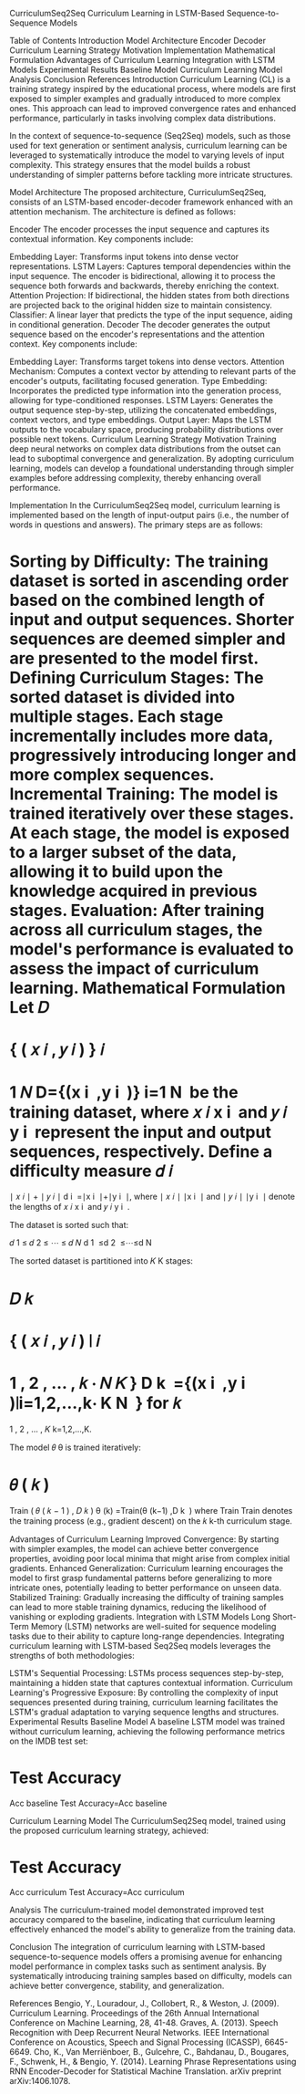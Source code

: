 CurriculumSeq2Seq
Curriculum Learning in LSTM-Based Sequence-to-Sequence Models

Table of Contents
Introduction
Model Architecture
Encoder
Decoder
Curriculum Learning Strategy
Motivation
Implementation
Mathematical Formulation
Advantages of Curriculum Learning
Integration with LSTM Models
Experimental Results
Baseline Model
Curriculum Learning Model
Analysis
Conclusion
References
Introduction
Curriculum Learning (CL) is a training strategy inspired by the educational process, where models are first exposed to simpler examples and gradually introduced to more complex ones. This approach can lead to improved convergence rates and enhanced performance, particularly in tasks involving complex data distributions.

In the context of sequence-to-sequence (Seq2Seq) models, such as those used for text generation or sentiment analysis, curriculum learning can be leveraged to systematically introduce the model to varying levels of input complexity. This strategy ensures that the model builds a robust understanding of simpler patterns before tackling more intricate structures.

Model Architecture
The proposed architecture, CurriculumSeq2Seq, consists of an LSTM-based encoder-decoder framework enhanced with an attention mechanism. The architecture is defined as follows:

Encoder
The encoder processes the input sequence and captures its contextual information. Key components include:

Embedding Layer: Transforms input tokens into dense vector representations.
LSTM Layers: Captures temporal dependencies within the input sequence. The encoder is bidirectional, allowing it to process the sequence both forwards and backwards, thereby enriching the context.
Attention Projection: If bidirectional, the hidden states from both directions are projected back to the original hidden size to maintain consistency.
Classifier: A linear layer that predicts the type of the input sequence, aiding in conditional generation.
Decoder
The decoder generates the output sequence based on the encoder's representations and the attention context. Key components include:

Embedding Layer: Transforms target tokens into dense vectors.
Attention Mechanism: Computes a context vector by attending to relevant parts of the encoder's outputs, facilitating focused generation.
Type Embedding: Incorporates the predicted type information into the generation process, allowing for type-conditioned responses.
LSTM Layers: Generates the output sequence step-by-step, utilizing the concatenated embeddings, context vectors, and type embeddings.
Output Layer: Maps the LSTM outputs to the vocabulary space, producing probability distributions over possible next tokens.
Curriculum Learning Strategy
Motivation
Training deep neural networks on complex data distributions from the outset can lead to suboptimal convergence and generalization. By adopting curriculum learning, models can develop a foundational understanding through simpler examples before addressing complexity, thereby enhancing overall performance.

Implementation
In the CurriculumSeq2Seq model, curriculum learning is implemented based on the length of input-output pairs (i.e., the number of words in questions and answers). The primary steps are as follows:

Sorting by Difficulty: The training dataset is sorted in ascending order based on the combined length of input and output sequences. Shorter sequences are deemed simpler and are presented to the model first.
Defining Curriculum Stages: The sorted dataset is divided into multiple stages. Each stage incrementally includes more data, progressively introducing longer and more complex sequences.
Incremental Training: The model is trained iteratively over these stages. At each stage, the model is exposed to a larger subset of the data, allowing it to build upon the knowledge acquired in previous stages.
Evaluation: After training across all curriculum stages, the model's performance is evaluated to assess the impact of curriculum learning.
Mathematical Formulation
Let 
𝐷
=
{
(
𝑥
𝑖
,
𝑦
𝑖
)
}
𝑖
=
1
𝑁
D={(x 
i
​
 ,y 
i
​
 )} 
i=1
N
​
  be the training dataset, where 
𝑥
𝑖
x 
i
​
  and 
𝑦
𝑖
y 
i
​
  represent the input and output sequences, respectively. Define a difficulty measure 
𝑑
𝑖
=
∣
𝑥
𝑖
∣
+
∣
𝑦
𝑖
∣
d 
i
​
 =∣x 
i
​
 ∣+∣y 
i
​
 ∣, where 
∣
𝑥
𝑖
∣
∣x 
i
​
 ∣ and 
∣
𝑦
𝑖
∣
∣y 
i
​
 ∣ denote the lengths of 
𝑥
𝑖
x 
i
​
  and 
𝑦
𝑖
y 
i
​
 .

The dataset is sorted such that:

𝑑
1
≤
𝑑
2
≤
⋯
≤
𝑑
𝑁
d 
1
​
 ≤d 
2
​
 ≤⋯≤d 
N
​
 
The sorted dataset is partitioned into 
𝐾
K stages:

𝐷
𝑘
=
{
(
𝑥
𝑖
,
𝑦
𝑖
)
∣
𝑖
=
1
,
2
,
…
,
𝑘
⋅
𝑁
𝐾
}
D 
k
​
 ={(x 
i
​
 ,y 
i
​
 )∣i=1,2,…,k⋅ 
K
N
​
 }
for 
𝑘
=
1
,
2
,
…
,
𝐾
k=1,2,…,K.

The model 
𝜃
θ is trained iteratively:

𝜃
(
𝑘
)
=
Train
(
𝜃
(
𝑘
−
1
)
,
𝐷
𝑘
)
θ 
(k)
 =Train(θ 
(k−1)
 ,D 
k
​
 )
where 
Train
Train denotes the training process (e.g., gradient descent) on the 
𝑘
k-th curriculum stage.

Advantages of Curriculum Learning
Improved Convergence: By starting with simpler examples, the model can achieve better convergence properties, avoiding poor local minima that might arise from complex initial gradients.
Enhanced Generalization: Curriculum learning encourages the model to first grasp fundamental patterns before generalizing to more intricate ones, potentially leading to better performance on unseen data.
Stabilized Training: Gradually increasing the difficulty of training samples can lead to more stable training dynamics, reducing the likelihood of vanishing or exploding gradients.
Integration with LSTM Models
Long Short-Term Memory (LSTM) networks are well-suited for sequence modeling tasks due to their ability to capture long-range dependencies. Integrating curriculum learning with LSTM-based Seq2Seq models leverages the strengths of both methodologies:

LSTM's Sequential Processing: LSTMs process sequences step-by-step, maintaining a hidden state that captures contextual information.
Curriculum Learning's Progressive Exposure: By controlling the complexity of input sequences presented during training, curriculum learning facilitates the LSTM's gradual adaptation to varying sequence lengths and structures.
Experimental Results
Baseline Model
A baseline LSTM model was trained without curriculum learning, achieving the following performance metrics on the IMDB test set:

Test Accuracy
=
Acc
baseline
Test Accuracy=Acc 
baseline
​
 
Curriculum Learning Model
The CurriculumSeq2Seq model, trained using the proposed curriculum learning strategy, achieved:

Test Accuracy
=
Acc
curriculum
Test Accuracy=Acc 
curriculum
​
 
Analysis
The curriculum-trained model demonstrated improved test accuracy compared to the baseline, indicating that curriculum learning effectively enhanced the model's ability to generalize from the training data.

Conclusion
The integration of curriculum learning with LSTM-based sequence-to-sequence models offers a promising avenue for enhancing model performance in complex tasks such as sentiment analysis. By systematically introducing training samples based on difficulty, models can achieve better convergence, stability, and generalization.

References
Bengio, Y., Louradour, J., Collobert, R., & Weston, J. (2009). Curriculum Learning. Proceedings of the 26th Annual International Conference on Machine Learning, 28, 41-48.
Graves, A. (2013). Speech Recognition with Deep Recurrent Neural Networks. IEEE International Conference on Acoustics, Speech and Signal Processing (ICASSP), 6645-6649.
Cho, K., Van Merriënboer, B., Gulcehre, C., Bahdanau, D., Bougares, F., Schwenk, H., & Bengio, Y. (2014). Learning Phrase Representations using RNN Encoder-Decoder for Statistical Machine Translation. arXiv preprint arXiv:1406.1078.
